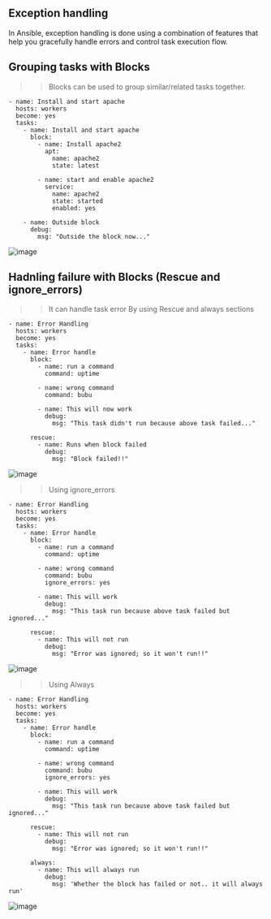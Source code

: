 ## Exception handling

In Ansible, exception handling is done using a combination of features that help you gracefully handle errors and control task execution flow.

## Grouping tasks with Blocks
>> Blocks can be used to group similar/related tasks together.

```
- name: Install and start apache
  hosts: workers
  become: yes
  tasks:
    - name: Install and start apache
      block:
        - name: Install apache2
          apt:
            name: apache2
            state: latest

        - name: start and enable apache2
          service:
            name: apache2
            state: started
            enabled: yes

    - name: Outside block
      debug: 
        msg: "Outside the block now..."
```
![image](https://github.com/user-attachments/assets/a105d436-03d1-4078-9056-af6dabf6233f)

## Hadnling failure with Blocks (Rescue and ignore_errors)
>> It can handle task error By using Rescue and always sections

```
- name: Error Handling
  hosts: workers
  become: yes
  tasks:
    - name: Error handle
      block:
        - name: run a command
          command: uptime

        - name: wrong command
          command: bubu

        - name: This will now work
          debug: 
            msg: "This task didn't run because above task failed..."

      rescue:
        - name: Runs when block failed
          debug:
            msg: "Block failed!!"
```
![image](https://github.com/user-attachments/assets/8d276102-ab23-4e21-bfda-dfe4ac35eba9)

>> Using ignore_errors 

```
- name: Error Handling
  hosts: workers
  become: yes
  tasks:
    - name: Error handle
      block:
        - name: run a command
          command: uptime

        - name: wrong command
          command: bubu
          ignore_errors: yes

        - name: This will work
          debug: 
            msg: "This task run because above task failed but ignored..."

      rescue:
        - name: This will not run 
          debug:
            msg: "Error was ignored; so it won't run!!"
```
![image](https://github.com/user-attachments/assets/7071b035-b617-4e9e-a1d2-b62ee79fa730)

>> Using Always

```
- name: Error Handling
  hosts: workers
  become: yes
  tasks:
    - name: Error handle
      block:
        - name: run a command
          command: uptime

        - name: wrong command
          command: bubu
          ignore_errors: yes

        - name: This will work
          debug:
            msg: "This task run because above task failed but ignored..."

      rescue:
        - name: This will not run
          debug:
            msg: "Error was ignored; so it won't run!!"

      always:
        - name: This will always run
          debug:
            msg: 'Whether the block has failed or not.. it will always run'
```

![image](https://github.com/user-attachments/assets/5a7264d7-ef0b-4127-af6b-03c9ad0c9f95)
